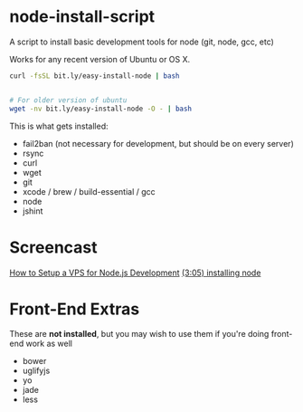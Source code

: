 node-install-script
===================

A script to install basic development tools for node (git, node, gcc, etc)

Works for any recent version of Ubuntu or OS X.

```bash
curl -fsSL bit.ly/easy-install-node | bash


# For older version of ubuntu
wget -nv bit.ly/easy-install-node -O - | bash
```

This is what gets installed:

* fail2ban (not necessary for development, but should be on every server)
* rsync
* curl
* wget
* git
* xcode / brew / build-essential / gcc
* node
* jshint

Screencast
==========

[How to Setup a VPS for Node.js Development](https://www.youtube.com/watch?v=ypjzi1axH2A) [(3:05) installing node](https://www.youtube.com/watch?v=ypjzi1axH2A#t=185)

Front-End Extras
================

These are **not installed**, but you may wish to use them if you're doing front-end work as well

* bower
* uglifyjs
* yo
* jade
* less
